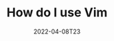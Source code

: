 ---
title: "How do I use Vim"
date: 2022-04-08T23
slug: vim configuration 
category: blog 
summary:
description: 
cover:
  image: "covers/vim.jpg"
  alt: ""
  caption: 
  relative: true
showtoc: true
tags:
  - Fun
  - Portfolio
  - Linux
draft: false
---